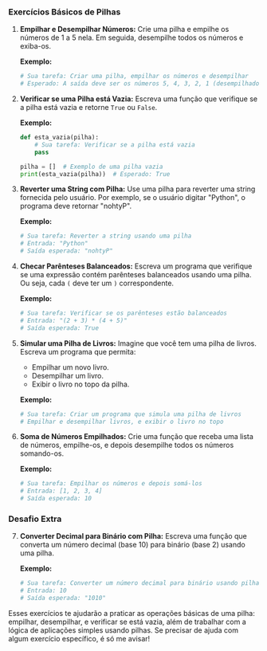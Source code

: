 ### Exercícios Básicos de Pilhas

1. **Empilhar e Desempilhar Números:**
   Crie uma pilha e empilhe os números de 1 a 5 nela. Em seguida, desempilhe todos os números e exiba-os.

   **Exemplo:**
   ```python
   # Sua tarefa: Criar uma pilha, empilhar os números e desempilhar
   # Esperado: A saída deve ser os números 5, 4, 3, 2, 1 (desempilhados na ordem inversa)
   ```

2. **Verificar se uma Pilha está Vazia:**
   Escreva uma função que verifique se a pilha está vazia e retorne `True` ou `False`.

   **Exemplo:**
   ```python
   def esta_vazia(pilha):
       # Sua tarefa: Verificar se a pilha está vazia
       pass

   pilha = []  # Exemplo de uma pilha vazia
   print(esta_vazia(pilha))  # Esperado: True
   ```

3. **Reverter uma String com Pilha:**
   Use uma pilha para reverter uma string fornecida pelo usuário. Por exemplo, se o usuário digitar "Python", o programa deve retornar "nohtyP".

   **Exemplo:**
   ```python
   # Sua tarefa: Reverter a string usando uma pilha
   # Entrada: "Python"
   # Saída esperada: "nohtyP"
   ```

4. **Checar Parênteses Balanceados:**
   Escreva um programa que verifique se uma expressão contém parênteses balanceados usando uma pilha. Ou seja, cada `(` deve ter um `)` correspondente.

   **Exemplo:**
   ```python
   # Sua tarefa: Verificar se os parênteses estão balanceados
   # Entrada: "(2 + 3) * (4 + 5)"
   # Saída esperada: True
   ```

5. **Simular uma Pilha de Livros:**
   Imagine que você tem uma pilha de livros. Escreva um programa que permita:
   - Empilhar um novo livro.
   - Desempilhar um livro.
   - Exibir o livro no topo da pilha.

   **Exemplo:**
   ```python
   # Sua tarefa: Criar um programa que simula uma pilha de livros
   # Empilhar e desempilhar livros, e exibir o livro no topo
   ```

6. **Soma de Números Empilhados:**
   Crie uma função que receba uma lista de números, empilhe-os, e depois desempilhe todos os números somando-os.

   **Exemplo:**
   ```python
   # Sua tarefa: Empilhar os números e depois somá-los
   # Entrada: [1, 2, 3, 4]
   # Saída esperada: 10
   ```

### Desafio Extra

7. **Converter Decimal para Binário com Pilha:**
   Escreva uma função que converta um número decimal (base 10) para binário (base 2) usando uma pilha.

   **Exemplo:**
   ```python
   # Sua tarefa: Converter um número decimal para binário usando pilha
   # Entrada: 10
   # Saída esperada: "1010"
   ```

Esses exercícios te ajudarão a praticar as operações básicas de uma pilha: empilhar, desempilhar, e verificar se está vazia, além de trabalhar com a lógica de aplicações simples usando pilhas. Se precisar de ajuda com algum exercício específico, é só me avisar!
